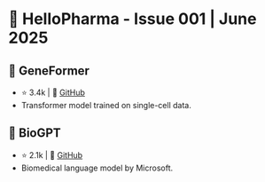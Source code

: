 # 📮 HelloPharma - Issue 001 | June 2025

## 🧬 GeneFormer
- ⭐ 3.4k | 🔗 [GitHub](https://github.com/theislab/geneformer)
- Transformer model trained on single-cell data.

## 🧠 BioGPT
- ⭐ 2.1k | 🔗 [GitHub](https://github.com/microsoft/BioGPT)
- Biomedical language model by Microsoft.
